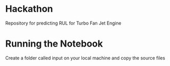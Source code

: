 # Hackathon
Repository for predicting RUL for Turbo Fan Jet Engine

# Running the Notebook
Create a folder called input on your local machine and copy the source files
